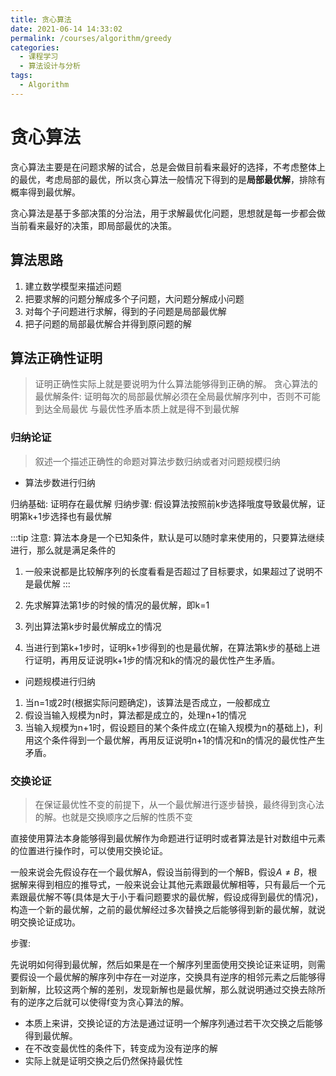 ```yaml
---
title: 贪心算法
date: 2021-06-14 14:33:02
permalink: /courses/algorithm/greedy
categories:
  - 课程学习
  - 算法设计与分析
tags: 
  - Algorithm
---
```


# 贪心算法

贪心算法主要是在问题求解的试合，总是会做目前看来最好的选择，不考虑整体上的最优，考虑局部的最优，所以贪心算法一般情况下得到的是**局部最优解**，排除有概率得到最优解。

贪心算法是基于多部决策的分治法，用于求解最优化问题，思想就是每一步都会做当前看来最好的决策，即局部最优的决策。

## 算法思路

1. 建立数学模型来描述问题
2. 把要求解的问题分解成多个子问题，大问题分解成小问题
3. 对每个子问题进行求解，得到的子问题是局部最优解
4. 把子问题的局部最优解合并得到原问题的解

## 算法正确性证明

> 证明正确性实际上就是要说明为什么算法能够得到正确的解。
> 贪心算法的最优解条件: 证明每次的局部最优解必须在全局最优解序列中，否则不可能到达全局最优
> 与最优性矛盾本质上就是得不到最优解

### 归纳论证

> 叙述一个描述正确性的命题对算法步数归纳或者对问题规模归纳


- 算法步数进行归纳

归纳基础: 证明存在最优解
归纳步骤: 假设算法按照前k步选择哦度导致最优解，证明第k+1步选择也有最优解

:::tip
注意: 算法本身是一个已知条件，默认是可以随时拿来使用的，只要算法继续进行，那么就是满足条件的

1. 一般来说都是比较解序列的长度看看是否超过了目标要求，如果超过了说明不是最优解 
:::

1. 先求解算法第1步的时候的情况的最优解，即k=1
2. 列出算法第k步时最优解成立的情况
3. 当进行到第k+1步时，证明k+1步得到的也是最优解，在算法第k步的基础上进行证明，再用反证说明k+1步的情况和k的情况的最优性产生矛盾。

- 问题规模进行归纳

1. 当n=1或2时(根据实际问题确定)，该算法是否成立，一般都成立
2. 假设当输入规模为n时，算法都是成立的，处理n+1的情况
3. 当输入规模为n+1时，假设题目的某个条件成立(在输入规模为n的基础上)，利用这个条件得到一个最优解，再用反证说明n+1的情况和n的情况的最优性产生矛盾。



### 交换论证

> 在保证最优性不变的前提下，从一个最优解进行逐步替换，最终得到贪心法的解。也就是交换顺序之后解的性质不变

直接使用算法本身能够得到最优解作为命题进行证明时或者算法是针对数组中元素的位置进行操作时，可以使用交换论证。

一般来说会先假设存在一个最优解A，假设当前得到的一个解B，假设$A\not ={B}$，根据解来得到相应的推导式，一般来说会让其他元素跟最优解相等，只有最后一个元素跟最优解不等(具体是大于小于看问题要求的最优解，假设成得到最优的情况)，构造一个新的最优解，之前的最优解经过多次替换之后能够得到新的最优解，就说明交换论证成功。

步骤:

先说明如何得到最优解，然后如果是在一个解序列里面使用交换论证来证明，则需要假设一个最优解的解序列中存在一对逆序，交换具有逆序的相邻元素之后能够得到新解，比较这两个解的差别，发现新解也是最优解，那么就说明通过交换去除所有的逆序之后就可以使得f变为贪心算法的解。

- 本质上来讲，交换论证的方法是通过证明一个解序列通过若干次交换之后能够得到最优解。
- 在不改变最优性的条件下，转变成为没有逆序的解
- 实际上就是证明交换之后仍然保持最优性

